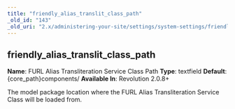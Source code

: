```yaml
---
title: "friendly_alias_translit_class_path"
_old_id: "143"
_old_uri: "2.x/administering-your-site/settings/system-settings/friendly_alias_translit_class_path"
---
```


## friendly\_alias\_translit\_class\_path

**Name**: FURL Alias Transliteration Service Class Path
**Type**: textfield
**Default**: {core\_path}components/
**Available In**: Revolution 2.0.8+

The model package location where the FURL Alias Transliteration Service Class will be loaded from.
